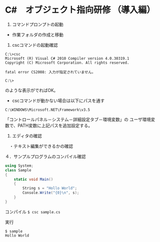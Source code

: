 # C#　オブジェクト指向研修 （導入編）

1. コマンドプロンプトの起動

* 作業フォルダの作成と移動

1. cscコマンドの起動確認

```
C:\>csc
Microsoft (R) Visual C# 2010 Compiler version 4.0.30319.1
Copyright (C) Microsoft Corporation. All rights reserved.

fatal error CS2008: 入力が指定されていません。

C:\>
```
のような表示がでればOK。

* cscコマンドが動かない場合は以下にパスを通す

`C:\WINDOWS\Microsoft.NET\Framework\v3.5`

「コントロールパネル－システム－詳細設定タブ－環境変数」の
ユーザ環境変数で、PATH変数に上記パスを追加設定する。

1. エディタの確認

　・テキスト編集ができるかの確認

４．サンプルプログラムのコンパイル確認

```sample.cs
using System;
class Sample
{
    static void Main()
    {
        String s = "Hollo World";
        Console.Write("{0}\n", s);
    }
}
```

コンパイル
`$ csc sample.cs`

実行
```
$ sample
Hollo World
```

